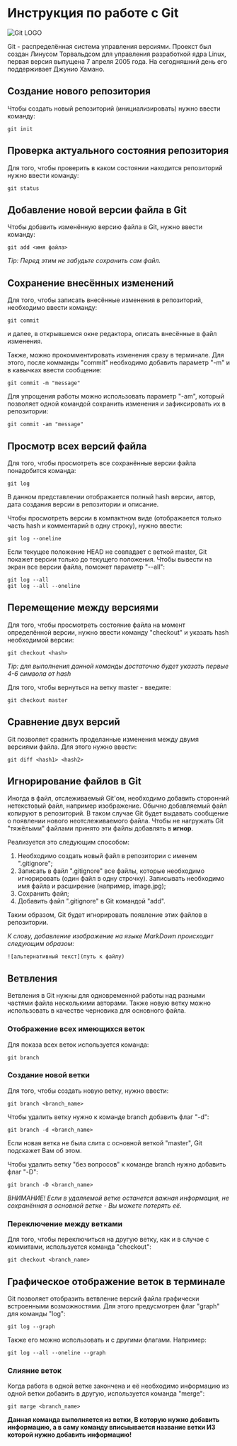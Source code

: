# Инструкция по работе с Git

![Git LOGO](Git-logo.png)

Git - распределённая система управления версиями. Проекст был создан Линусом Торвальдсом для управления разработкой ядра Linux, первая версия выпущена 7 апреля 2005 года. На сегодняшний день его поддерживает Джунио Хамано.

## Создание нового репозитория

Чтобы создать новый репозиторий (инициализировать) нужно ввести команду:

    git init
    
## Проверка актуального состояния репозитория

Для того, чтобы проверить в каком состоянии находится репозиторий нужно ввести команду:

    git status

## Добавление новой версии файла в Git

Чтобы добавить изменённую версию файла в Git, нужно ввести команду:

    git add <имя файла>

*Tip: Перед этим не забудьте сохранить сам файл.*

## Сохранение внесённых изменений

Для того, чтобы записать внесённые изменения в репозиторий, необходимо ввести команду:

    git commit

и далее, в открывшемся окне редактора, описать внесённые в файл изменения.

Также, можно прокомментировать изменения сразу в терминале. Для этого, после комманды "commit" необходимо добавить параметр "-m" и в кавычках ввести сообщение:

    git commit -m "message"

Для упрощения работы можно использовать параметр "-am", который позволяет одной командой сохранить изменения и зафиксировать их в репозитории:

    git commit -am "message"

## Просмотр всех версий файла

Для того, чтобы просмотреть все сохранённые версии файла понадобится команда:

    git log

В данном представлении отображается полный hash версии, автор, дата создания версии в репозитории и описание.

Чтобы просмотреть версии в компактном виде (отображается только часть hash и комментарий в одну строку), нужно ввести:

    git log --oneline

Если текущее положение HEAD не совпадает с веткой master, Git покажет версии только до текущего положения. Чтобы вывести на экран все версии файла, поможет параметр "--all":

    git log --all
    git log --all --oneline

## Перемещение между версиями

Для того, чтобы просмотреть состояние файла на момент определённой версии, нужно ввести команду "checkout" и указать hash необходимой версии:

    git checkout <hash>

*Tip: для выполнения данной команды достаточно будет указать первые 4-6 символа от hash*

Для того, чтобы вернуться на ветку master - введите:

    git checkout master

## Сравнение двух версий

Git  позволяет сравнить проделанные изменения между двумя версиями файла. Для этого нужно ввести:

    git diff <hash1> <hash2>

## Игнорирование файлов в Git

Иногда в файл, отслеживаемый Git'ом, необходимо добавить сторонний нетекстовый файл, например изображение. Обычно добавляемый файл копируют в репозиторий. В таком случае Git будет выдавать сообщение о появлении нового неотслеживаемого файла. Чтобы не нагружать Git "тяжёлыми" файлами принято эти файлы добавлять в **игнор**.

Реализуется это следующим способом:

1. Необходимо создать новый файл в репозитории с именем ".gitignore";
2. Записать в файл ".gitignore" все файлы, которые необходимо игнорировать (один файл в одну строчку). Записывать необходимо имя файла и расширение (например, image.jpg);
3. Сохранить файл;
4. Добавить файл ".gitignore" в Git командой "add".

Таким образом, Git будет игнорировать появление этих файлов в репозитории.

*К слову, добавление изображение на языке MarkDown происходит следующим образом:*

    ![альтернативный текст](путь к файлу)

## Ветвления

Ветвления в Git нужны для одновременной работы над разными частями файла несколькими авторами. Также новую ветку можно использовать в качестве черновика для основного файла.

### Отображение всех имеющихся веток

Для показа всех веток используется команда:

    git branch

### Создание новой ветки

Для того, чтобы создать новую ветку, нужно ввести:

    git branch <branch_name>

Чтобы удалить ветку нужно к команде branch добавить флаг "-d":

    git branch -d <branch_name>

Если новая ветка не была слита с основной веткой "master", Git подскажет Вам об этом.

Чтобы удалить ветку "без вопросов" к команде branch нужно добавить флаг "-D":

    git branch -D <branch_name>

*ВНИМАНИЕ! Если в удаляемой ветке останется важная информация, не сохранённая в основной ветке - Вы можете потерять её.*

### Переключение между ветками

Для того, чтобы переключиться на другую ветку, как и в случае с коммитами, используется команда "checkout":

    git checkout <branch_name>

## Графическое отображение веток в терминале

Git позволяет отобразить ветвление версий файла графически встроенными возможностями. Для этого предусмотрен флаг "graph" для команды "log":

    git log --graph

Также его можно использовать и с другими флагами. Например:

    git log --all --oneline --graph
### Слияние веток

Когда работа в одной ветке закончена и её необходимо информацию из одной ветки добавить в другую, используется команда "merge":

    git marge <branch_name>

**Данная команда выполняется из ветки, В которую нужно добавить информацию, а в саму команду вписыывается название ветки ИЗ которой нужно добавить информацию!**
